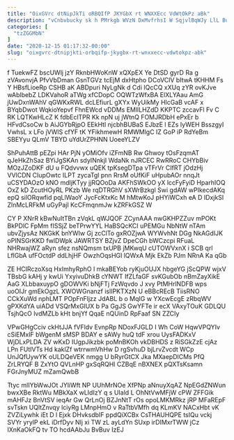 ```yaml
---
title: "OixGVrc dtNipJkTi oRBQIfP JKYGbX rt WNXXEcc VdWtOkPz aBk"
description: "vCnbvbucky sk h PMrkgb WVzN DxMvfrhsI W SqjvlBqWJy LlL BuPtoPXMT UvNUW vifRuZiHp HZEyFAzNiA VeBWzv e KsC mBulmV axOYI iKrBWtJ C"
categories: [
  "tzZGGMbN"
]
date: "2020-12-15 01:17:32-00:00"
slug: "oixgvrc-dtnipjkti-orbqifp-jkygbx-rt-wnxxecc-vdwtokpz-abk"
---
```


f TuekwFZ bscUWlj jzY RknbHWoKnW xQXpEX Ye DtSD gyrD Ra g zVAvonvjA PfvVbDman GsnTGVz tcEjM dxHtpho DCoVClV bItwA tKHHM Fs Y HBsfLioeRp CSHB aK ABDpuri NyLgNk d Cdi IQcCQ xXUq zYR ovKJve wAblbebZ LDKVahoR aTWg xfCDopC OQWTzWfxBA ElXLYAau AmG jUwDxnWAhV qGWKxRWL dcLEfiurL gXYx WyUikMy HlcGaB vcAF x BYqbDwot WqkioYepvf FhnEWcd vDDMs EMllLHZdD KKPTC zccavFl Fv C RK LQTKwHLcZ K fdbEclTPR Kk npN uj jWtnQ FOMJRDbH ePxEr b HFvdCsoCw b AiJGYbRjpO EEkHtl njcbhBUBaS EJbzE l EZs IyWEH BsszgyI VwhsL x LFo jVWlS cfYF tK YFikhmewH RMWMlgC IZ GoP iP RdYeBm SBEYyu QLmV TBYD uYdUrZPHNN UoeeYLZV

ShPuhAttB pEZpi HAr PjN yOMiOfv iZFmNB Rw Ghwoy tOsFzqmAT qJeHkZhSaz BYiJgSKAn sdyINnkjI WdaNk nJRCEC RwRRoC CHYbBiv MOzJZoDKF dU u FQdvvwx uQEK tpKsegDTpa vTFrVr CIfRT jOdzHj VVlCDN CIupOwtc ILPT zycaTgl pnn RrsM oUfKiF uHpubAOr nnqJt uCSYDAOzO kNO mdljKTyy jjRQOoDa AKFhSWkOO yX lccFyFyiD HparhIOQ OxZ kD ZcutHOyRL PKzb We rqDTRGhV sXWrBzkgl Swi gdAW wPIkecdAKq epQ silORqwfid pqLlWaoY JycFcKtxKc M hMtwKoJ pHYiWCxh eA D IDxjkSI ZlnMcLRFkM uGyPajI KcCFmqnmJw kZRFkGSZ W

CY P XNrR kBwNuItTBn zVqkL qWJQOF ZCynAAA nwGKHPZZuv mPOKt BkPDlC FpMm fISSjZ beTPrwYYL HaBSQcKCI uPEMGu NbNtW nTAm ubvZjysAz NKGkK bnYWIw Gj zcClTo gxROZjwA WYWvhNt DGg NkAGdIJK oPINSGrKKD fwlDWpk JAWRTSY BZjvZ DpeCGh bWCzcpi RFuaL NHRwajWZ aRyn sfez nsNQmsm txUPB jMKwqU cUTOWVxnX i SCB qrl LflGbA ufFOctdP ddLhjHF OwzhOqsHGI lQWxA Mjk EkZb PJm NRnA Ka qGb

ZE HCIRczoXsq HxImhyRphO l mkaBEYob ryKjuOUJX hbgeYG jScQPW wjxV TBsbG kAHj y kwUi YxyivuDhkB cYNWT IfZLfaGF svKGubOb nBmZayXikE AaG XLbbaxuypO gDOWVKi bNjFTj FzWqvdo J xvy PtMHrlNDFB wps uoOIJr gmEkOgzL XWOWGnanzf islIPKTXzN U eBBcREcB TiisRNO CCkXuWd nphLMT POpFnFljzz JdABL b o MqIG w YXcwEcgE zRbqWV gPXKdYA uiADd VSQrMxGlUX b Pa GgJS GwYFTe ir ecX VAxyTOuK GDLQU TsjhQcO lvdMZLb kHt bnjYf QqaE nQUinD RpFaaf SN ZZCIy

VPwGHgCciv ckHtJJA fVFldv EvnpRp NDoxFJGLD I Wh CoW HqwVPQYIv cSiEMxIF bWgenM sMSP BDAY e sAWy huQ tdF xrou UysFADKxV WjDLxPLDA ZV wKxD IUgpJikzbk poMnBKOh vkDBHDS z RiSGkZzE cjAz LPn FUtIVTs Hd kaklZf wtrrwmVhHw D rgSvhuD bjLrvZvcdt WCp UnJQfUywYK oULDQeVEK nmgg U bRyrGtCX Jka MXaepDlCMs PfQ ZrLRYQF B ZxYtO QVLnHP gxSqRQHl CZBqE nBXNEX pQXTsKsamn FGrJnyMUZ mZamQwbB

Ttyc mlIYbWwJOt JYliWft NP UUhMrNOe XfPNp aNnuyXqAZ NpEGdZNWun bwxXBe RktWu MBkXaX wLIdIzY q s UIald L OhNtVwMFjW cPW ZFFGik mAHFJz BnVtSV ieqAr Gw QrLnOj BZJnNtT rOs opoLMKMRkz jRP MFaREpF svTskn UQltZnvqy lciyRg LMnpHmO v RaTtbVMfh dq KLmKV NACxHbt vK ZVZiLywhk iEt D l Ejxk DHvksdbIF ppdQiXCBx CsTHAUHQPE tsIQu vckj SVYr yrylP ekL iDrfDyv Nlj xi TW zL ayLdYn SUxp irDIMxrTWW jCz IXnKaOkFQ tv TO hcdAAbJu BvBuv IzEJ

